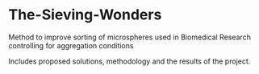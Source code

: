 # The-Sieving-Wonders
Method to improve sorting of microspheres used in Biomedical Research controlling for aggregation conditions 

Includes proposed solutions, methodology and the results of the project.
